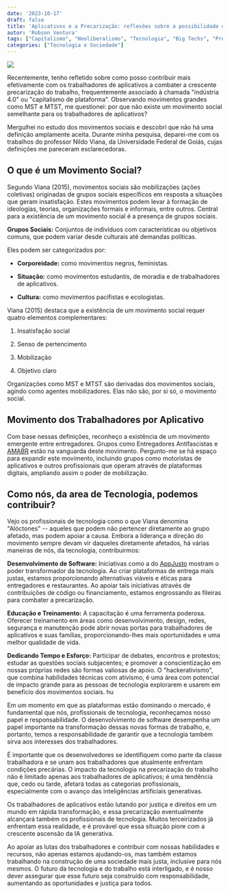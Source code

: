 ```yaml
---
date: '2023-10-17'
draft: false
title: 'Aplicativos e a Precarização: reflexões sobre a possibilidade de atuação da comunidade tech'
autor: 'Robson Ventura'
tags: ["Capitalismo", "Neoliberalismo", "Tecnologia", "Big Techs", "Precarização do Trabalho"]
categories: ["Tecnologia e Sociedade"]
---
```


![](/posts/2023/aplicativos-precarizacao-e-o-que-a-comunidade-tech-pode-fazer-reflexoes/entregadores-protestando.png)

Recentemente, tenho refletido sobre como posso contribuir mais
efetivamente com os trabalhadores de aplicativos a combater a crescente
precarização do trabalho, frequentemente associado à chamada "indústria
4.0" ou "capitalismo de plataforma". Observando movimentos grandes como
MST e MTST, me questionei: por que não existe um movimento social
semelhante para os trabalhadores de aplicativos?

Mergulhei no estudo dos movimentos sociais e descobri que não há uma
definição amplamente aceita. Durante minha pesquisa, deparei-me com os
trabalhos do professor Nildo Viana, da Universidade Federal de Goiás,
cujas definições me pareceram esclarecedoras.

## O que é um Movimento Social?

Segundo Viana (2015), movimentos sociais são mobilizações (ações
coletivas) originadas de grupos sociais específicos em resposta a
situações que geram insatisfação. Estes movimentos podem levar à
formação de ideologias, teorias, organizações formais e informais, entre
outros. Central para a existência de um movimento social é a presença de
grupos sociais.

**Grupos Sociais:** Conjuntos de indivíduos com características ou
objetivos comuns, que podem variar desde culturais até demandas
políticas.

Eles podem ser categorizados por:

- **Corporeidade:** como movimentos negros, feministas.

- **Situação:** como movimentos estudantis, de moradia e de
    trabalhadores de aplicativos.

- **Cultura:** como movimentos pacifistas e ecologistas.

Viana (2015) destaca que a existência de um movimento social requer
quatro elementos complementares:

1.  Insatisfação social

2.  Senso de pertencimento

3.  Mobilização

4.  Objetivo claro

Organizações como MST e MTST são derivadas dos movimentos sociais,
agindo como agentes mobilizadores. Elas não são, por si só, o movimento
social.

## Movimento dos Trabalhadores por Aplicativo

Com base nessas definições, reconheço a existência de um movimento
emergente entre entregadores. Grupos como Entregadores Antifascistas e
[AMABR](https://www.amabr.net/) estão na vanguarda deste movimento.
Pergunto-me se há espaço para expandir este movimento, incluindo grupos
como motoristas de aplicativos e outros profissionais que operam através
de plataformas digitais, ampliando assim o poder de mobilização.

## Como nós, da area de Tecnologia, podemos contribuir?

Vejo os profissionais de tecnologia como o que Viana denomina
"Alóctones" -- aqueles que podem não pertencer diretamente ao grupo
afetado, mas podem apoiar a causa. Embora a liderança e direção do
movimento sempre devam vir daqueles diretamente afetados, há várias
maneiras de nós, da tecnologia, contribuirmos:

**Desenvolvimento de Software:** Iniciativas como a do
[AppJusto](https://appjusto.com.br/) mostram o poder transformador da
tecnologia. Ao criar plataformas de entrega mais justas, estamos
proporcionando alternativas viáveis e éticas para entregadores e
restaurantes. Ao apoiar tais iniciativas através de contribuições de
código ou financiamento, estamos engrossando as fileiras para combater a
precarização.

**Educação e Treinamento:** A capacitação é uma ferramenta poderosa.
Oferecer treinamento em áreas como desenvolvimento, design, redes,
segurança e manutenção pode abrir novas portas para trabalhadores de
aplicativos e suas famílias, proporcionando-lhes mais oportunidades e
uma melhor qualidade de vida.

**Dedicando Tempo e Esforço:** Participar de debates, encontros e
protestos; estudar as questões sociais subjacentes; e promover a
conscientização em nossas próprias redes são formas valiosas de apoio. O
"hackerativismo", que combina habilidades técnicas com ativismo, é uma
área com potencial de impacto grande para as pessoas de tecnologia
explorarem e usarem em benefício dos movimentos sociais. hu

Em um momento em que as plataformas estão dominando o mercado, é
fundamental que nós, profissionais de tecnologia, reconheçamos nosso
papel e responsabilidade. O desenvolvimento de software desempenha um
papel importante na transformação dessas novas formas de trabalho, e,
portanto, temos a responsabilidade de garantir que a tecnologia também
sirva aos interesses dos trabalhadores.

É importante que os desenvolvedores se identifiquem como parte da classe
trabalhadora e se unam aos trabalhadores que atualmente enfrentam
condições precárias. O impacto da tecnologia na precarização do trabalho
não é limitado apenas aos trabalhadores de aplicativos; é uma tendência
que, cedo ou tarde, afetará todas as categorias profissionais,
especialmente com o avanço das inteligências artificiais generativas.

Os trabalhadores de aplicativos estão lutando por justiça e direitos em
um mundo em rápida transformação, e essa precarização eventualmente
alcançará também os profissionais de tecnologia. Muitos terceirizados já
enfrentam essa realidade, e é provável que essa situação piore com a
crescente ascensão da IA generativa.

Ao apoiar as lutas dos trabalhadores e contribuir com nossas habilidades
e recursos, não apenas estamos ajudando-os, mas também estamos
trabalhando na construção de uma sociedade mais justa, inclusive para
nós mesmos. O futuro da tecnologia e do trabalho está interligado, e é
nosso dever assegurar que esse futuro seja construído com
responsabilidade, aumentando as oportunidades e justiça para todos.

